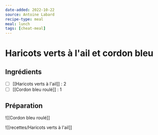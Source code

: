 ```yaml
---
date-added: 2022-10-22
source: Antoine Labard
recipe-type: meal
meal: lunch
tags: [cheat-meal]
---
```


# Haricots verts à l'ail et cordon bleu

## Ingrédients

- [ ] [[Haricots verts à l'ail]] : 2
- [ ] [[Cordon bleu roulé]] : 1

## Préparation

![[Cordon bleu roulé]]

![[recettes/Haricots verts à l'ail]]
